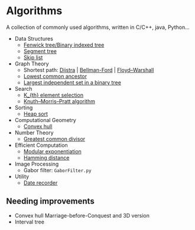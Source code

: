 # Algorithms
A collection of commonly used algorithms, written in C/C++, java, Python...   
- Data Structures
    - [Fenwick tree/Binary indexed tree](https://github.com/wandering007/algorithms/blob/master/binary_indexed_tree.cpp)
    - [Segment tree](https://github.com/wandering007/algorithms/blob/master/segment_tree.cpp)  
    - [Skip list](https://github.com/wandering007/algorithms/blob/master/skip_list.cpp)   
- Graph Theory  
    - Shortest path: [Dijstra](https://github.com/wandering007/algorithms/blob/master/dijkstra.cpp) | [Bellman-Ford](https://github.com/wandering007/algorithms/blob/master/bellman_ford.cpp) | [Floyd–Warshall](https://github.com/wandering007/algorithms/blob/master/floyd_warshall.cpp)  
    - [Lowest common ancestor](https://github.com/wandering007/algorithms/blob/master/lowest_common_ancestor.cpp)  
    - [Largest independent set in a binary tree](https://github.com/wandering007/algorithms/blob/master/largest_independent_set.c)  
- Search  
    - [K_{th} element selection](https://github.com/wandering007/algorithms/blob/master/kth_element_selection.cpp)
    - [Knuth–Morris–Pratt algorithm](https://github.com/wandering007/algorithms/blob/master/kmp.cpp)  
- Sorting  
    - [Heap sort](https://github.com/wandering007/algorithms/blob/master/sorting/heap_sort.cpp)
- Computational Geometry  
    - [Convex hull](https://github.com/wandering007/algorithms/blob/master/convex_hull.cpp)  
- Number Theory  
    - [Greatest common divisor](https://github.com/wandering007/algorithms/blob/master/gcd.cpp)  
- Efficient Computation  
    - [Modular exponentiation](https://github.com/wandering007/algorithms/blob/master/modular_pow.cpp)
    - [Hamming distance](https://github.com/wandering007/algorithms/blob/master/hamming_distance.cpp)  
- Image Processing  
    - Gabor filter: `GaborFilter.py`  
- Utility  
    - [Date recorder](https://github.com/wandering007/algorithms/blob/master/date_recorder.cpp)

## Needing improvements  
- Convex hull Marriage-before-Conquest and 3D version  
- Interval tree  
